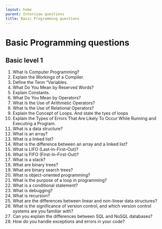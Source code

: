 ```yaml
---
layout: home
parent: Interview questions
title: Basic Programming questions
---
```


# Basic Programming questions

## Basic level 1
1. What Is Computer Programming?
1. Explain the Workings of a Compiler.
1. Define the Term “Variables.
1. What Do You Mean by Reserved Words?
1. Explain Constants.
1. What Do You Mean by Operators?
1. What Is the Use of Arithmetic Operators?
1. What Is the Use of Relational Operators?
1. Explain the Concept of Loops. And state the tyes of loops
1. Explain the Types of Errors That Are Likely To Occur While Running and Executing a Program.
1. What is a data structure?
1. What is an array?
1. What is a linked list?
1. What is the difference between an array and a linked list?
1. What is LIFO (Last-In-First-Out)?
1. What is FIFO (First-In-First-Out)?
1. What is a stack?
1. What are binary trees?
1. What are binary search trees?
1. What is object-oriented programming?
1. What is the purpose of a loop in programming?
1. What is a conditional statement?
1. What is debugging?
1. What is recursion?
1. What are the differences between linear and non-linear data structures?
1. What is the significance of version control, and which version control systems are you familiar with?
1. Can you explain the differences between SQL and NoSQL databases?
1. How do you handle exceptions and errors in your code?